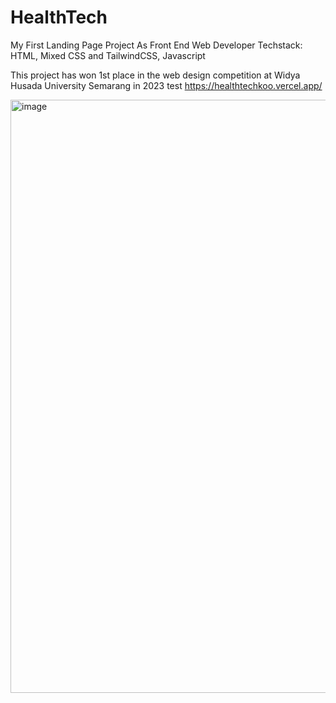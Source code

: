 # HealthTech
My First Landing Page Project As Front End Web Developer
Techstack: HTML, Mixed CSS and TailwindCSS, Javascript

This project has won 1st place in the web design competition at Widya Husada University Semarang in 2023
test
https://healthtechkoo.vercel.app/

<img width="949" alt="image" src="https://github.com/user-attachments/assets/7a4110d4-fcd8-43fe-b247-62e05503a989">

